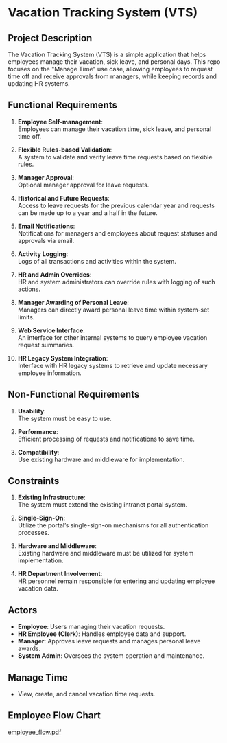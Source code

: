 # Vacation Tracking System (VTS)

## Project Description
The Vacation Tracking System (VTS) is a simple application that helps employees manage their vacation, sick leave, and personal days. This repo focuses on the "Manage Time" use case, allowing employees to request time off and receive approvals from managers, while keeping records and updating HR systems.

## Functional Requirements
1. **Employee Self-management**:  
   Employees can manage their vacation time, sick leave, and personal time off.

2. **Flexible Rules-based Validation**:  
   A system to validate and verify leave time requests based on flexible rules.

3. **Manager Approval**:  
   Optional manager approval for leave requests.

4. **Historical and Future Requests**:  
   Access to leave requests for the previous calendar year and requests can be made up to a year and a half in the future.

5. **Email Notifications**:  
   Notifications for managers and employees about request statuses and approvals via email.

6. **Activity Logging**:  
   Logs of all transactions and activities within the system.

7. **HR and Admin Overrides**:  
   HR and system administrators can override rules with logging of such actions.

8. **Manager Awarding of Personal Leave**:  
   Managers can directly award personal leave time within system-set limits.

9. **Web Service Interface**:  
   An interface for other internal systems to query employee vacation request summaries.

10. **HR Legacy System Integration**:  
    Interface with HR legacy systems to retrieve and update necessary employee information.

## Non-Functional Requirements
1. **Usability**:  
   The system must be easy to use.

2. **Performance**:  
   Efficient processing of requests and notifications to save time.

3. **Compatibility**:  
   Use existing hardware and middleware for implementation.

## Constraints
1. **Existing Infrastructure**:  
   The system must extend the existing intranet portal system.

2. **Single-Sign-On**:  
   Utilize the portal’s single-sign-on mechanisms for all authentication processes.

3. **Hardware and Middleware**:  
   Existing hardware and middleware must be utilized for system implementation.

4. **HR Department Involvement**:  
   HR personnel remain responsible for entering and updating employee vacation data.

## Actors
- **Employee**: Users managing their vacation requests.
- **HR Employee (Clerk)**: Handles employee data and support.
- **Manager**: Approves leave requests and manages personal leave awards.
- **System Admin**: Oversees the system operation and maintenance.

## Manage Time
- View, create, and cancel vacation time requests.

## Employee Flow Chart

 [employee_flow.pdf](https://github.com/user-attachments/files/17256392/employee_flow.pdf)

